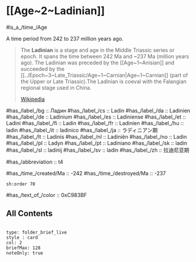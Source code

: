 # [[Age~2~Ladinian]] 

#is_a_/time_/Age 

A time period from 242 to 237 million years ago. 

> The **Ladinian** is a stage and age in the Middle Triassic series or epoch. It spans the time between 242 Ma and ~237 Ma (million years ago). The Ladinian was preceded by the [[Age~1~Anisian]] and succeeded by the [[../Epoch~3~Late_Triassic/Age~1~Carnian|Age~1~Carnian]] (part of the Upper or Late Triassic).The Ladinian is coeval with the Falangian regional stage used in China.
>
> [Wikipedia](https://en.wikipedia.org/wiki/Ladinian)

#has_/label_/bg  :: Ладин
#has_/label_/cs  :: Ladin
#has_/label_/da  :: Ladinien
#has_/label_/de  :: Ladinium
#has_/label_/es  :: Ladiniense
#has_/label_/et  :: Ladini
#has_/label_/fi  :: Ladin
#has_/label_/fr  :: Ladinien
#has_/label_/hu  :: ladin
#has_/label_/it  :: ladinico
#has_/label_/ja  :: ラディニアン期
#has_/label_/lt  :: Ladinis
#has_/label_/nl  :: Ladiniën
#has_/label_/no  :: Ladin
#has_/label_/pl  :: Ladyn
#has_/label_/pt  :: Ladiniano
#has_/label_/sk  :: ladin
#has_/label_/sl  :: ladinij
#has_/label_/sv  :: ladin
#has_/label_/zh  :: 拉迪尼亚期

#has_/abbreviation :: t4

#has_/time_/created/Ma :: -242 
#has_/time_/destroyed/Ma :: -237 

    sh:order 70 

#has_/text_of_/color :: 0xC983BF

## All Contents

```folderv
```

```ccard
type: folder_brief_live
style : card
col: 2
briefMax: 128
noteOnly: true
```


